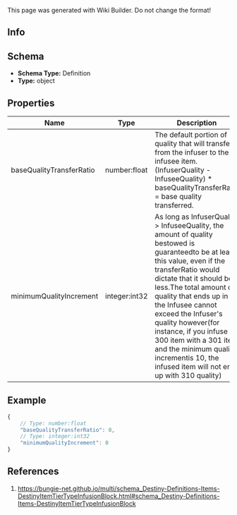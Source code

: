 <span class="wiki-builder">This page was generated with Wiki Builder. Do not change the format!</span>

## Info

## Schema
* **Schema Type:** Definition
* **Type:** object

## Properties
Name | Type | Description
---- | ---- | -----------
baseQualityTransferRatio | number:float | The default portion of quality that will transfer from the infuser to the infusee item.(InfuserQuality - InfuseeQuality) * baseQualityTransferRatio = base quality transferred.
minimumQualityIncrement | integer:int32 | As long as InfuserQuality &gt; InfuseeQuality, the amount of quality bestowed is guaranteedto be at least this value, even if the transferRatio would dictate that it should be less.The total amount of quality that ends up in the Infusee cannot exceed the Infuser's quality however(for instance, if you infuse a 300 item with a 301 item and the minimum quality incrementis 10, the infused item will not end up with 310 quality)

## Example
```javascript
{
    // Type: number:float
    "baseQualityTransferRatio": 0,
    // Type: integer:int32
    "minimumQualityIncrement": 0
}

```

## References
1. https://bungie-net.github.io/multi/schema_Destiny-Definitions-Items-DestinyItemTierTypeInfusionBlock.html#schema_Destiny-Definitions-Items-DestinyItemTierTypeInfusionBlock
